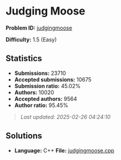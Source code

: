 # Judging Moose

**Problem ID:** [judgingmoose](https://open.kattis.com/problems/judgingmoose)

**Difficulty:** 1.5 (Easy)

## Statistics

- **Submissions:** 23710
- **Accepted submissions:** 10675
- **Submission ratio:** 45.02%
- **Authors:** 10020
- **Accepted authors:** 9564
- **Author ratio:** 95.45%

> *Last updated: 2025-02-26 04:24:10*

## Solutions

- **Language:** C++
  **File:** [judgingmoose.cpp](./judgingmoose.cpp)
